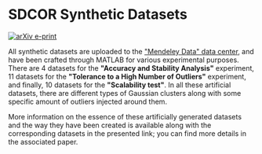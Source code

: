 # SDCOR Synthetic Datasets

[![arXiv e-print](https://img.shields.io/badge/Mendeley-DATA-yellowgreen?style=for-the-badge&logo=Mendeley&logoColor=white)](https://data.mendeley.com/datasets/p4tx2k852r/4)

All synthetic datasets are uploaded to the ["Mendeley Data" data center](https://data.mendeley.com/datasets/p4tx2k852r/4), and have been crafted through MATLAB for various experimental purposes. There are 4 datasets for the __"Accuracy and Stability Analysis"__ experiment, 11 datasets for the __"Tolerance to a High Number of Outliers"__ experiment, and finally, 10 datasets for the __"Scalability test"__. In all these artificial datasets, there are different types of Gaussian clusters along with some specific amount of outliers injected around them.

More information on the essence of these artificially generated datasets and the way they have been created is available along with the corresponding datasets in the presented link; you can find more details in the associated paper.